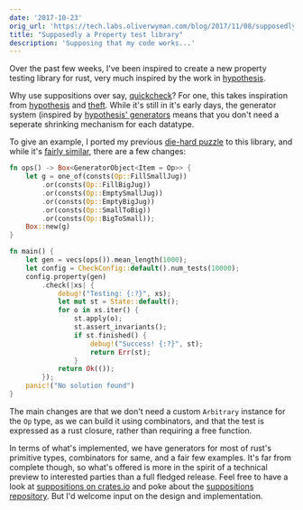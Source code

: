 ```yaml
---
date: '2017-10-23'
orig_url: 'https://tech.labs.oliverwyman.com/blog/2017/11/08/supposedly-a-property-test-library/'
title: "Supposedly a Property test library"
description: 'Supposing that my code works...'
---
```



Over the past few weeks, I've been inspired to create a new property testing library for rust, very much inspired by the work in [hypothesis](http://hypothesis.works/). <!--more-->

Why use suppositions over say, [quickcheck](https://github.com/BurntSushi/quickcheck)? For one, this takes inspiration from [hypothesis](http://hypothesis.works) and [theft](https://github.com/silentbicycle/theft). While it's still in it's early days, the generator system (inspired by [hypothesis' generators](http://hypothesis.works/articles/compositional-shrinking/) means that you don't need a seperate shrinking mechanism for each datatype.

To give an example, I ported my previous [die-hard puzzle](https://tech.labs.oliverwyman.com/blog/2017/05/30/die-hard-statefully/) to this library, and while it's [fairly similar](https://github.com/cstorey/suppositions/blob/fe9883a8577ae15dc831941e932ef98c480df4d6/examples/die-hard.rs), there are a few changes:

```rust
fn ops() -> Box<GeneratorObject<Item = Op>> {
    let g = one_of(consts(Op::FillSmallJug))
        .or(consts(Op::FillBigJug))
        .or(consts(Op::EmptySmallJug))
        .or(consts(Op::EmptyBigJug))
        .or(consts(Op::SmallToBig))
        .or(consts(Op::BigToSmall));
    Box::new(g)
}

fn main() {
    let gen = vecs(ops()).mean_length(1000);
    let config = CheckConfig::default().num_tests(10000);
    config.property(gen)
        .check(|xs| {
            debug!("Testing: {:?}", xs);
            let mut st = State::default();
            for o in xs.iter() {
                st.apply(o);
                st.assert_invariants();
                if st.finished() {
                    debug!("Success! {:?}", st);
                    return Err(st);
                }
            return Ok(());
        });
    panic!("No solution found")
}
```

The main changes are that we don't need a custom `Arbitrary` instance for the `Op` type, as we can build it using combinators, and that the test is expressed as a rust closure, rather than requiring a free function.

In terms of what's implemented, we have generators for most of rust's primitive types, combinators for same, and a fair few examples. It's far from complete though, so what's offered is more in the spirit of a technical preview to interested parties than a full fledged release. Feel free to have a look at [suppositions on crates.io](https://crates.io/crates/suppositions) and poke about the [suppositions repository](https://github.com/cstorey/suppositions). But I'd welcome input on the design and implementation.
